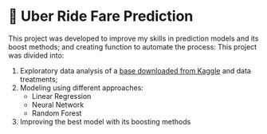 # 🚗 Uber Ride Fare Prediction
This project was developed to improve my skills in prediction models and its boost methods; and creating function to automate the process:
This project was divided into:
1. Exploratory data analysis of a [base downloaded from Kaggle](https://www.kaggle.com/datasets/kushsheth/uber-ride-price-prediction) and data treatments;
2. Modeling using different approaches:
   - Linear Regression
   - Neural Network
   - Random Forest
3. Improving the best model with its boosting methods
